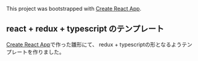 This project was bootstrapped with [Create React App](https://github.com/facebook/create-react-app).

## react + redux + typescript のテンプレート

[Create React App](https://github.com/facebook/create-react-app)で作った雛形にて、
redux + typescriptの形となるようテンプレートを作りました。

